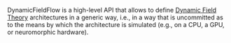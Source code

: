 DynamicFieldFlow is a high-level API that allows to define [Dynamic Field Theory](https://www.dynamicfieldtheory.org)
architectures in a generic way, i.e., in a way that is  uncommitted as to the means by which the architecture is
simulated (e.g., on a CPU, a GPU, or neuromorphic hardware).